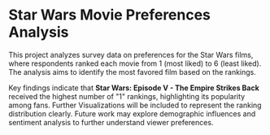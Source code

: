 # Star Wars Movie Preferences Analysis

This project analyzes survey data on preferences for the Star Wars films, where respondents ranked each movie from 1 (most liked) to 6 (least liked). The analysis aims to identify the most favored film based on the rankings. 

Key findings indicate that **Star Wars: Episode V - The Empire Strikes Back** received the highest number of "1" rankings, highlighting its popularity among fans. Further Visualizations will be included to represent the ranking distribution clearly. Future work may explore demographic influences and sentiment analysis to further understand viewer preferences.

